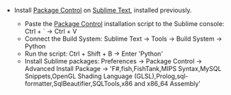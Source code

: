 - Install [Package Control](https://packagecontrol.io) on [Sublime Text](https://sublimetext.com/3), installed previously.

    - Paste the [Package Control](https://packagecontrol.io/installation) installation script to the Sublime console: Ctrl + ` -> Ctrl  + V
    - Connect the Build System:  Sublime Text -> Tools -> Build System -> Python
    - Run the script:  Ctrl + Shift + B -> Enter 'Python'
    - Install Sublime packages: Preferences -> Package Control -> Advanced Install Package -> 'F#,fish,FishTank,MIPS Syntax,MySQL Snippets,OpenGL Shading Language (GLSL),Prolog,sql-formatter,SqlBeautifier,SQLTools,x86 and x86_64 Assembly'

